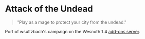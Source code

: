 # Attack of the Undead

> "Play as a mage to protect your city from the undead."

Port of wsultzbach's campaign on the Wesnoth 1.4 [add-ons server](add-ons.wesnoth.org/1.4/).
